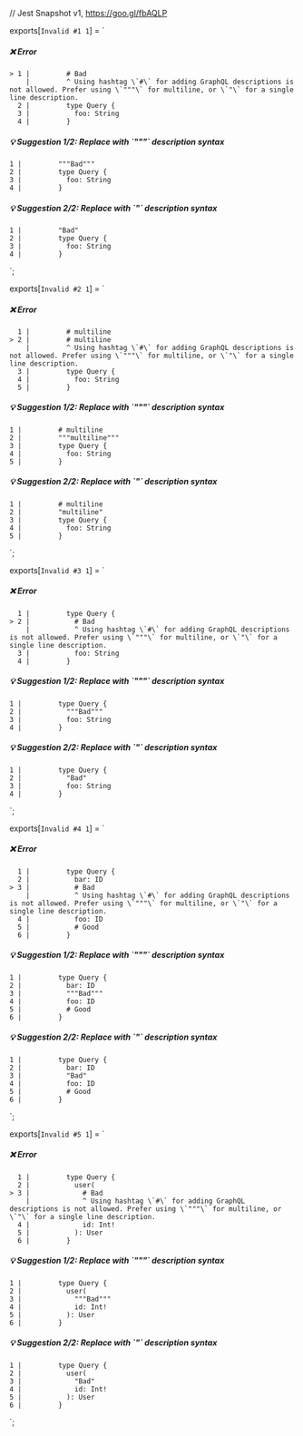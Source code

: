 // Jest Snapshot v1, https://goo.gl/fbAQLP

exports[`Invalid #1 1`] = `
##### ❌ Error

    > 1 |         # Bad
        |         ^ Using hashtag \`#\` for adding GraphQL descriptions is not allowed. Prefer using \`"""\` for multiline, or \`"\` for a single line description.
      2 |         type Query {
      3 |           foo: String
      4 |         }

##### 💡 Suggestion 1/2: Replace with \`"""\` description syntax

    1 |         """Bad"""
    2 |         type Query {
    3 |           foo: String
    4 |         }

##### 💡 Suggestion 2/2: Replace with \`"\` description syntax

    1 |         "Bad"
    2 |         type Query {
    3 |           foo: String
    4 |         }
`;

exports[`Invalid #2 1`] = `
##### ❌ Error

      1 |         # multiline
    > 2 |         # multiline
        |         ^ Using hashtag \`#\` for adding GraphQL descriptions is not allowed. Prefer using \`"""\` for multiline, or \`"\` for a single line description.
      3 |         type Query {
      4 |           foo: String
      5 |         }

##### 💡 Suggestion 1/2: Replace with \`"""\` description syntax

    1 |         # multiline
    2 |         """multiline"""
    3 |         type Query {
    4 |           foo: String
    5 |         }

##### 💡 Suggestion 2/2: Replace with \`"\` description syntax

    1 |         # multiline
    2 |         "multiline"
    3 |         type Query {
    4 |           foo: String
    5 |         }
`;

exports[`Invalid #3 1`] = `
##### ❌ Error

      1 |         type Query {
    > 2 |           # Bad
        |           ^ Using hashtag \`#\` for adding GraphQL descriptions is not allowed. Prefer using \`"""\` for multiline, or \`"\` for a single line description.
      3 |           foo: String
      4 |         }

##### 💡 Suggestion 1/2: Replace with \`"""\` description syntax

    1 |         type Query {
    2 |           """Bad"""
    3 |           foo: String
    4 |         }

##### 💡 Suggestion 2/2: Replace with \`"\` description syntax

    1 |         type Query {
    2 |           "Bad"
    3 |           foo: String
    4 |         }
`;

exports[`Invalid #4 1`] = `
##### ❌ Error

      1 |         type Query {
      2 |           bar: ID
    > 3 |           # Bad
        |           ^ Using hashtag \`#\` for adding GraphQL descriptions is not allowed. Prefer using \`"""\` for multiline, or \`"\` for a single line description.
      4 |           foo: ID
      5 |           # Good
      6 |         }

##### 💡 Suggestion 1/2: Replace with \`"""\` description syntax

    1 |         type Query {
    2 |           bar: ID
    3 |           """Bad"""
    4 |           foo: ID
    5 |           # Good
    6 |         }

##### 💡 Suggestion 2/2: Replace with \`"\` description syntax

    1 |         type Query {
    2 |           bar: ID
    3 |           "Bad"
    4 |           foo: ID
    5 |           # Good
    6 |         }
`;

exports[`Invalid #5 1`] = `
##### ❌ Error

      1 |         type Query {
      2 |           user(
    > 3 |             # Bad
        |             ^ Using hashtag \`#\` for adding GraphQL descriptions is not allowed. Prefer using \`"""\` for multiline, or \`"\` for a single line description.
      4 |             id: Int!
      5 |           ): User
      6 |         }

##### 💡 Suggestion 1/2: Replace with \`"""\` description syntax

    1 |         type Query {
    2 |           user(
    3 |             """Bad"""
    4 |             id: Int!
    5 |           ): User
    6 |         }

##### 💡 Suggestion 2/2: Replace with \`"\` description syntax

    1 |         type Query {
    2 |           user(
    3 |             "Bad"
    4 |             id: Int!
    5 |           ): User
    6 |         }
`;
